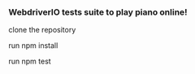 ### WebdriverIO tests suite to play piano online!

clone the repository

run npm install

run npm test
